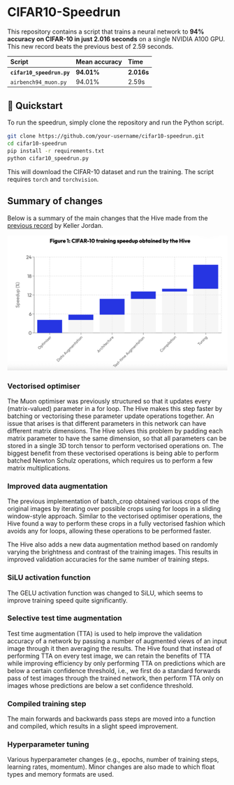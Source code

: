 # CIFAR10-Speedrun

This repository contains a script that trains a neural network to **94% accuracy on CIFAR-10 in just 2.016 seconds** on a single NVIDIA A100 GPU. This new record beats the previous best of 2.59 seconds.

| Script | Mean accuracy | Time |
| :--- | :--- | :--- |
| **`cifar10_speedrun.py`** | **94.01%** | **2.016s** |
| `airbench94_muon.py` | 94.01% | 2.59s |

## 🚀 Quickstart

To run the speedrun, simply clone the repository and run the Python script.

```bash
git clone https://github.com/your-username/cifar10-speedrun.git
cd cifar10-speedrun
pip install -r requirements.txt
python cifar10_speedrun.py
```

This will download the CIFAR-10 dataset and run the training. The script requires `torch` and `torchvision`.

## Summary of changes

Below is a summary of the main changes that the Hive made from the [previous record](https://github.com/KellerJordan/cifar10-airbench) by Keller Jordan.

![Summary of improvements to CIFAR-10 speedrunning found by the Hive](./img/improvements.png)

### Vectorised optimiser
The Muon optimiser was previously structured so that it updates every (matrix-valued) parameter in a for loop. The Hive makes this step faster by batching or vectorising these parameter update operations together. An issue that arises is that different parameters in this network can have different matrix dimensions. The Hive solves this problem by padding each matrix parameter to have the same dimension, so that all parameters can be stored in a single 3D torch tensor to perform vectorised operations on. The biggest benefit from these vectorised operations is being able to perform batched Newton Schulz operations, which requires us to perform a few matrix multiplications.

### Improved data augmentation
The previous implementation of batch_crop obtained various crops of the original images by iterating over possible crops using for loops in a sliding window-style approach. Similar to the vectorised optimiser operations, the Hive found a way to perform these crops in a fully vectorised fashion which avoids any for loops, allowing these operations to be performed faster. 

The Hive also adds a new data augmentation method based on randomly varying the brightness and contrast of the training images. This results in improved validation accuracies for the same number of training steps.

### SiLU activation function
The GELU activation function was changed to SiLU, which seems to improve training speed quite significantly.

### Selective test time augmentation
Test time augmentation (TTA) is used to help improve the validation accuracy of a network by passing a number of augmented views of an input image through it then averaging the results. The Hive found that instead of performing TTA on every test image, we can retain the benefits of TTA while improving efficiency by only performing TTA on predictions which are below a certain confidence threshold, i.e., we first do a standard forwards pass of test images through the trained network, then perform TTA only on images whose predictions are below a set confidence threshold.

### Compiled training step
The main forwards and backwards pass steps are moved into a function and compiled, which results in a slight speed improvement.

### Hyperparameter tuning
Various hyperparameter changes (e.g., epochs, number of training steps, learning rates, momentum). Minor changes are also made to which float types and memory formats are used.

